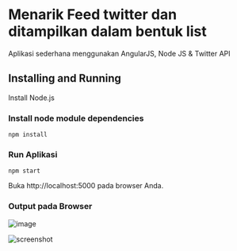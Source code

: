 # Menarik Feed twitter dan ditampilkan dalam bentuk list
Aplikasi sederhana menggunakan AngularJS, Node JS & Twitter API

## Installing and Running
Install Node.js

### Install node module dependencies
```
npm install 
```
### Run Aplikasi
```
npm start
```
Buka http://localhost:5000 pada browser Anda.

### Output pada Browser
![image](https://user-images.githubusercontent.com/12137343/51790017-65fd9380-21c2-11e9-9ab3-0b18493266fb.png)

![screenshot](https://user-images.githubusercontent.com/12137343/51789890-98a68c80-21c0-11e9-9c43-0fb5a1b00888.png)

